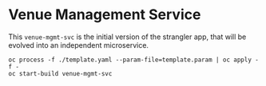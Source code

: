 # Venue Management Service

This `venue-mgmt-svc` is the initial version of the strangler app, that will be evolved into an independent microservice. 
```
oc process -f ./template.yaml --param-file=template.param | oc apply -f -
oc start-build venue-mgmt-svc
```